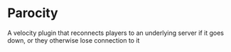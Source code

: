 # Parocity
A velocity plugin that reconnects players to an underlying server if it goes down, or they otherwise lose connection to it
